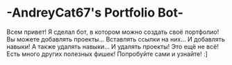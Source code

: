 # -AndreyCat67's Portfolio Bot-
Всем привет! Я сделал бот, в котором можно создать своё портфолио!
Вы можете добавлять проекты...
Вставлять ссылки на них...
И добавлять навыки!
А также удалять навыки...
И удалять проекты!
Это ещё не всё!
Есть много других полезных фишек!
Попробуйте сами и узнайте!
:]
